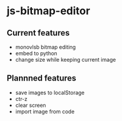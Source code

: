 # js-bitmap-editor

## Current features
- monovlsb bitmap editing
- embed to python
- change size while keeping current image

## Plannned features
- save images to localStorage
- ctr-z
- clear screen
- import image from code
